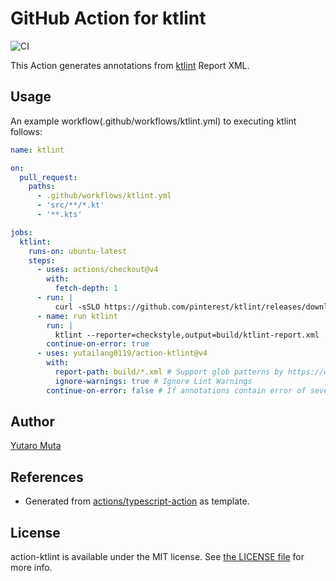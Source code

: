 # GitHub Action for ktlint

![CI](https://github.com/yutailang0119/action-ktlint/actions/workflows/ci.yml/badge.svg)

This Action generates annotations from [ktlint](https://ktlint.github.io) Report
XML.

## Usage

An example workflow(.github/workflows/ktlint.yml) to executing ktlint follows:

```yml
name: ktlint

on:
  pull_request:
    paths:
      - .github/workflows/ktlint.yml
      - 'src/**/*.kt'
      - '**.kts'

jobs:
  ktlint:
    runs-on: ubuntu-latest
    steps:
      - uses: actions/checkout@v4
        with:
          fetch-depth: 1
      - run: |
          curl -sSLO https://github.com/pinterest/ktlint/releases/download/1.2.1/ktlint && chmod a+x ktlint && sudo mv ktlint /usr/local/bin/
      - name: run ktlint
        run: |
          ktlint --reporter=checkstyle,output=build/ktlint-report.xml
        continue-on-error: true
      - uses: yutailang0119/action-ktlint@v4
        with:
          report-path: build/*.xml # Support glob patterns by https://www.npmjs.com/package/@actions/glob
          ignore-warnings: true # Ignore Lint Warnings
        continue-on-error: false # If annotations contain error of severity, action-ktlint exit 1.
```

## Author

[Yutaro Muta](https://github.com/yutailang0119)

## References

- Generated from
  [actions/typescript-action](https://github.com/actions/typescript-action) as
  template.

## License

action-ktlint is available under the MIT license. See
[the LICENSE file](./LICENSE) for more info.
